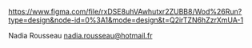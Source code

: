 https://www.figma.com/file/rxDSE8uhVAwhutxr2ZUBB8/Wod%26Run?type=design&node-id=0%3A1&mode=design&t=Q2irTZN6hZzrXmUA-1

Nadia Rousseau
nadia.rousseau@hotmail.fr